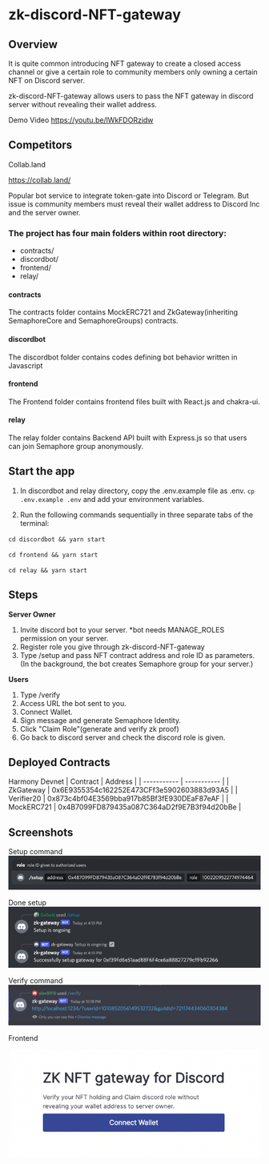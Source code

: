 # zk-discord-NFT-gateway

## Overview

It is quite common introducing NFT gateway to create a closed access channel or give a certain role to community members only owning a certain NFT on Discord server.

zk-discord-NFT-gateway allows users to pass the NFT gateway in discord server without revealing their wallet address.

Demo Video
https://youtu.be/lWkFDORzidw

## Competitors

Collab.land

https://collab.land/

Popular bot service to integrate token-gate into Discord or Telegram. But issue is community members must reveal their wallet address to Discord Inc and the server owner.

### The project has four main folders within root directory:

-   contracts/
-   discordbot/
-   frontend/
-   relay/

#### contracts

The contracts folder contains MockERC721 and ZkGateway(inheriting SemaphoreCore and SemaphoreGroups) contracts.

#### discordbot

The discordbot folder contains codes defining bot behavior written in Javascript

#### frontend

The Frontend folder contains frontend files built with React.js and chakra-ui.

#### relay

The relay folder contains Backend API built with Express.js so that users can join Semaphore group anonymously.

## Start the app

1. In discordbot and relay directory, copy the .env.example file as .env.
   `cp .env.example .env`
   and add your environment variables.

2. Run the following commands sequentially in three separate tabs of the terminal:

`cd discordbot && yarn start`

`cd frontend && yarn start`

`cd relay && yarn start`

## Steps

**Server Owner**

1. Invite discord bot to your server. \*bot needs MANAGE_ROLES permission on your server.
2. Register role you give through zk-discord-NFT-gateway
3. Type /setup and pass NFT contract address and role ID as parameters.
   (In the background, the bot creates Semaphore group for your server.)

**Users**

1. Type /verify
2. Access URL the bot sent to you.
3. Connect Wallet.
4. Sign message and generate Semaphore Identity.
5. Click "Claim Role"(generate and verify zk proof)
6. Go back to discord server and check the discord role is given.

## Deployed Contracts

Harmony Devnet
| Contract | Address |
| ----------- | ----------- |
| ZkGateway | 0x6E9355354c162252E473CFf3e5902603883d93A5 |
| Verifier20 | 0x873c4bf04E3569bba917b85Bf3fE930DEaF87eAF |
| MockERC721 | 0x4B7099FD879435a087C364aD2f9E7B3f94d20bBe |

## Screenshots

Setup command
![setup](https://raw.githubusercontent.com/junta/zk-discord-gateway/main/screenshots/discord-setup.png)

Done setup
![setup-done](https://raw.githubusercontent.com/junta/zk-discord-gateway/main/screenshots/discord-setup-done.png)

Verify command
![verify](https://raw.githubusercontent.com/junta/zk-discord-gateway/main/screenshots/discord-verify.png)

Frontend

![frontend](https://raw.githubusercontent.com/junta/zk-discord-gateway/main/screenshots/frontend.png)
